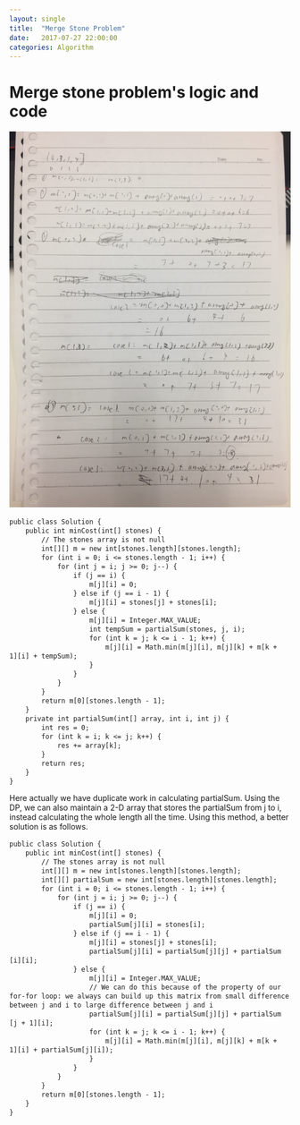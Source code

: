 ```yaml
---
layout: single
title:  "Merge Stone Problem"
date:   2017-07-27 22:00:00
categories: Algorithm
---
```


# Merge stone problem's logic and code

![](https://raw.githubusercontent.com/zijinw/BlogPic/master/pictures/MergeStones.jpg)

	public class Solution {
    	public int minCost(int[] stones) {
    	    // The stones array is not null
    	    int[][] m = new int[stones.length][stones.length];
    	    for (int i = 0; i <= stones.length - 1; i++) {
    	        for (int j = i; j >= 0; j--) {
    	            if (j == i) {
    	                m[j][i] = 0;
    	            } else if (j == i - 1) {
    	                m[j][i] = stones[j] + stones[i];
    	            } else {
    	                m[j][i] = Integer.MAX_VALUE;
    	                int tempSum = partialSum(stones, j, i);
    	                for (int k = j; k <= i - 1; k++) {
    	                    m[j][i] = Math.min(m[j][i], m[j][k] + m[k + 	1][i] + tempSum);
    	                }
    	            }
    	        }
    	    }
    	    return m[0][stones.length - 1];
    	}
    	private int partialSum(int[] array, int i, int j) {
    	    int res = 0;
    	    for (int k = i; k <= j; k++) {
    	        res += array[k];
    	    }
    	    return res;
    	}
	}

Here actually we have duplicate work in calculating partialSum. Using the DP, we can also maintain a 2-D array that stores the partialSum from j to i, instead calculating the whole length all the time. Using this method, a better solution is as follows.

	public class Solution {
    	public int minCost(int[] stones) {
    	    // The stones array is not null
    	    int[][] m = new int[stones.length][stones.length];
    	    int[][] partialSum = new int[stones.length][stones.length];
    	    for (int i = 0; i <= stones.length - 1; i++) {
    	        for (int j = i; j >= 0; j--) {
    	            if (j == i) {
    	                m[j][i] = 0;
    	                partialSum[j][i] = stones[i];
    	            } else if (j == i - 1) {
    	                m[j][i] = stones[j] + stones[i];
    	                partialSum[j][i] = partialSum[j][j] + partialSum	[i][i];
    	            } else {
    	                m[j][i] = Integer.MAX_VALUE;
						// We can do this because of the property of our for-for loop: we always can build up this matrix from small difference between j and i to large difference between j and i
    	                partialSum[j][i] = partialSum[j][j] + partialSum	[j + 1][i];
    	                for (int k = j; k <= i - 1; k++) {
    	                    m[j][i] = Math.min(m[j][i], m[j][k] + m[k + 	1][i] + partialSum[j][i]);
    	                }
    	            }
    	        }
    	    }
    	    return m[0][stones.length - 1];
    	}
	}




